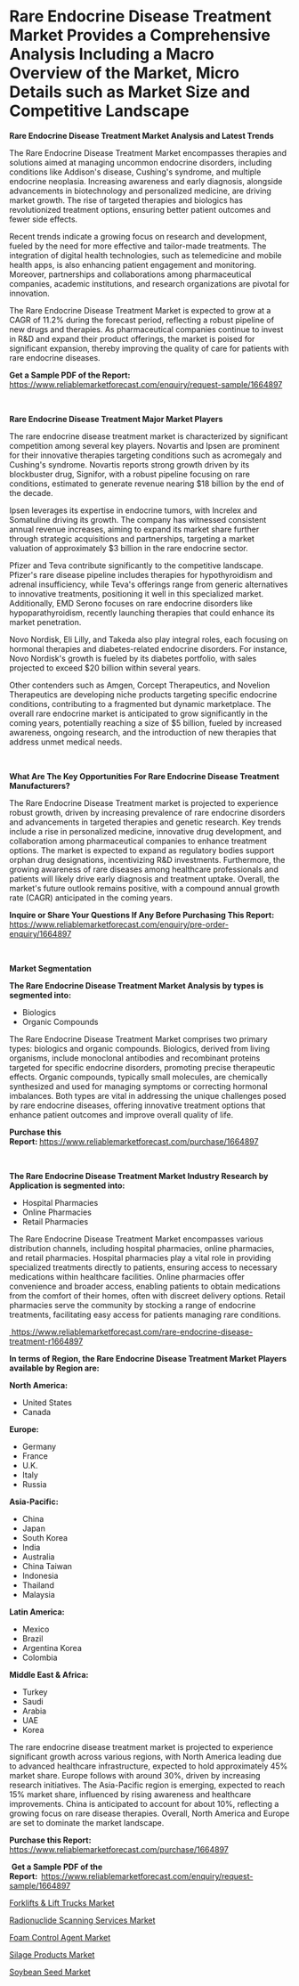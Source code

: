<p><h1>Rare Endocrine Disease Treatment Market Provides a Comprehensive Analysis Including a Macro Overview of the Market, Micro Details such as Market Size and Competitive Landscape</h1></p><p><strong>Rare Endocrine Disease Treatment Market Analysis and Latest Trends</strong></p>
<p><p>The Rare Endocrine Disease Treatment Market encompasses therapies and solutions aimed at managing uncommon endocrine disorders, including conditions like Addison's disease, Cushing's syndrome, and multiple endocrine neoplasia. Increasing awareness and early diagnosis, alongside advancements in biotechnology and personalized medicine, are driving market growth. The rise of targeted therapies and biologics has revolutionized treatment options, ensuring better patient outcomes and fewer side effects.</p><p>Recent trends indicate a growing focus on research and development, fueled by the need for more effective and tailor-made treatments. The integration of digital health technologies, such as telemedicine and mobile health apps, is also enhancing patient engagement and monitoring. Moreover, partnerships and collaborations among pharmaceutical companies, academic institutions, and research organizations are pivotal for innovation.</p><p>The Rare Endocrine Disease Treatment Market is expected to grow at a CAGR of 11.2% during the forecast period, reflecting a robust pipeline of new drugs and therapies. As pharmaceutical companies continue to invest in R&D and expand their product offerings, the market is poised for significant expansion, thereby improving the quality of care for patients with rare endocrine diseases.</p></p>
<p><strong>Get a Sample PDF of the Report:&nbsp;</strong> <a href="https://www.reliablemarketforecast.com/enquiry/request-sample/1664897?utm_campaign=1102&utm_medium=2&utm_source=Github&utm_content=ia&utm_term=10122024&utm_id=rare-endocrine-disease-treatment">https://www.reliablemarketforecast.com/enquiry/request-sample/1664897</a></p>
<p>&nbsp;</p>
<p><strong>Rare Endocrine Disease Treatment Major Market Players</strong></p>
<p><p>The rare endocrine disease treatment market is characterized by significant competition among several key players. Novartis and Ipsen are prominent for their innovative therapies targeting conditions such as acromegaly and Cushing's syndrome. Novartis reports strong growth driven by its blockbuster drug, Signifor, with a robust pipeline focusing on rare conditions, estimated to generate revenue nearing $18 billion by the end of the decade.</p><p>Ipsen leverages its expertise in endocrine tumors, with Increlex and Somatuline driving its growth. The company has witnessed consistent annual revenue increases, aiming to expand its market share further through strategic acquisitions and partnerships, targeting a market valuation of approximately $3 billion in the rare endocrine sector.</p><p>Pfizer and Teva contribute significantly to the competitive landscape. Pfizer's rare disease pipeline includes therapies for hypothyroidism and adrenal insufficiency, while Teva's offerings range from generic alternatives to innovative treatments, positioning it well in this specialized market. Additionally, EMD Serono focuses on rare endocrine disorders like hypoparathyroidism, recently launching therapies that could enhance its market penetration.</p><p>Novo Nordisk, Eli Lilly, and Takeda also play integral roles, each focusing on hormonal therapies and diabetes-related endocrine disorders. For instance, Novo Nordisk's growth is fueled by its diabetes portfolio, with sales projected to exceed $20 billion within several years.</p><p>Other contenders such as Amgen, Corcept Therapeutics, and Novelion Therapeutics are developing niche products targeting specific endocrine conditions, contributing to a fragmented but dynamic marketplace. The overall rare endocrine market is anticipated to grow significantly in the coming years, potentially reaching a size of $5 billion, fueled by increased awareness, ongoing research, and the introduction of new therapies that address unmet medical needs.</p></p>
<p>&nbsp;</p>
<p><strong>What Are The Key Opportunities For Rare Endocrine Disease Treatment Manufacturers?</strong></p>
<p><p>The Rare Endocrine Disease Treatment market is projected to experience robust growth, driven by increasing prevalence of rare endocrine disorders and advancements in targeted therapies and genetic research. Key trends include a rise in personalized medicine, innovative drug development, and collaboration among pharmaceutical companies to enhance treatment options. The market is expected to expand as regulatory bodies support orphan drug designations, incentivizing R&D investments. Furthermore, the growing awareness of rare diseases among healthcare professionals and patients will likely drive early diagnosis and treatment uptake. Overall, the market's future outlook remains positive, with a compound annual growth rate (CAGR) anticipated in the coming years.</p></p>
<p><strong>Inquire or Share Your Questions If Any Before Purchasing This Report:</strong> <a href="https://www.reliablemarketforecast.com/enquiry/pre-order-enquiry/1664897?utm_campaign=1102&utm_medium=2&utm_source=Github&utm_content=ia&utm_term=10122024&utm_id=rare-endocrine-disease-treatment">https://www.reliablemarketforecast.com/enquiry/pre-order-enquiry/1664897</a></p>
<p>&nbsp;</p>
<p><strong>Market Segmentation</strong></p>
<p><strong>The Rare Endocrine Disease Treatment Market Analysis by types is segmented into:</strong></p>
<p><ul><li>Biologics</li><li>Organic Compounds</li></ul></p>
<p><p>The Rare Endocrine Disease Treatment Market comprises two primary types: biologics and organic compounds. Biologics, derived from living organisms, include monoclonal antibodies and recombinant proteins targeted for specific endocrine disorders, promoting precise therapeutic effects. Organic compounds, typically small molecules, are chemically synthesized and used for managing symptoms or correcting hormonal imbalances. Both types are vital in addressing the unique challenges posed by rare endocrine diseases, offering innovative treatment options that enhance patient outcomes and improve overall quality of life.</p></p>
<p><strong>Purchase this Report:&nbsp;</strong><a href="https://www.reliablemarketforecast.com/purchase/1664897?utm_campaign=1102&utm_medium=2&utm_source=Github&utm_content=ia&utm_term=10122024&utm_id=rare-endocrine-disease-treatment">https://www.reliablemarketforecast.com/purchase/1664897</a></p>
<p>&nbsp;</p>
<p><strong>The Rare Endocrine Disease Treatment Market Industry Research by Application is segmented into:</strong></p>
<p><ul><li>Hospital Pharmacies</li><li>Online Pharmacies</li><li>Retail Pharmacies</li></ul></p>
<p><p>The Rare Endocrine Disease Treatment Market encompasses various distribution channels, including hospital pharmacies, online pharmacies, and retail pharmacies. Hospital pharmacies play a vital role in providing specialized treatments directly to patients, ensuring access to necessary medications within healthcare facilities. Online pharmacies offer convenience and broader access, enabling patients to obtain medications from the comfort of their homes, often with discreet delivery options. Retail pharmacies serve the community by stocking a range of endocrine treatments, facilitating easy access for patients managing rare conditions.</p></p>
<p><a href="https://www.reliablemarketforecast.com/rare-endocrine-disease-treatment-r1664897?utm_campaign=1102&utm_medium=2&utm_source=Github&utm_content=ia&utm_term=10122024&utm_id=rare-endocrine-disease-treatment">&nbsp;https://www.reliablemarketforecast.com/rare-endocrine-disease-treatment-r1664897</a></p>
<p><strong>In terms of Region, the Rare Endocrine Disease Treatment Market Players available by Region are:</strong></p>
<p>
    <p> <strong> North America: </strong>
        <ul>
            <li>United States</li>
            <li>Canada</li>
        </ul>
        </p> 
    <p> <strong> Europe: </strong>
        <ul>
            <li>Germany</li>
            <li>France</li>
            <li>U.K.</li>
            <li>Italy</li>
            <li>Russia</li>
        </ul>
        </p> 
    <p> <strong> Asia-Pacific: </strong>
        <ul>
            <li>China</li>
            <li>Japan</li>
            <li>South Korea</li>
            <li>India</li>
            <li>Australia</li>
            <li>China Taiwan</li>
            <li>Indonesia</li>
            <li>Thailand</li>
            <li>Malaysia</li>
        </ul>
        </p> 
    <p> <strong> Latin America: </strong>
        <ul>
            <li>Mexico</li>
            <li>Brazil</li>
            <li>Argentina Korea</li>
            <li>Colombia</li>
        </ul>
        </p> 
    <p> <strong> Middle East & Africa: </strong>
        <ul>
            <li>Turkey</li>
            <li>Saudi</li>
            <li>Arabia</li>
            <li>UAE</li>
            <li>Korea</li>
        </ul>
    </p>
    </p>
<p><p>The rare endocrine disease treatment market is projected to experience significant growth across various regions, with North America leading due to advanced healthcare infrastructure, expected to hold approximately 45% market share. Europe follows with around 30%, driven by increasing research initiatives. The Asia-Pacific region is emerging, expected to reach 15% market share, influenced by rising awareness and healthcare improvements. China is anticipated to account for about 10%, reflecting a growing focus on rare disease therapies. Overall, North America and Europe are set to dominate the market landscape.</p></p>
<p><strong>Purchase this Report: </strong><a href="https://www.reliablemarketforecast.com/purchase/1664897?utm_campaign=1102&utm_medium=2&utm_source=Github&utm_content=ia&utm_term=10122024&utm_id=rare-endocrine-disease-treatment">https://www.reliablemarketforecast.com/purchase/1664897</a></p>
<p>&nbsp;<strong>Get a Sample PDF of the Report:&nbsp;&nbsp;</strong><a href="https://www.reliablemarketforecast.com/enquiry/request-sample/1664897?utm_campaign=1102&utm_medium=2&utm_source=Github&utm_content=ia&utm_term=10122024&utm_id=rare-endocrine-disease-treatment">https://www.reliablemarketforecast.com/enquiry/request-sample/1664897</a></p>
<p><strong></strong></p>
<p><p><a href="https://www.linkedin.com/pulse/global-forklifts-lift-trucks-market-research-report-z4ute?utm_campaign=1102&utm_medium=2&utm_source=Github&utm_content=ia&utm_term=10122024&utm_id=rare-endocrine-disease-treatment">Forklifts & Lift Trucks Market</a></p><p><a href="https://github.com/vimar16th/Market-Research-Report-List-7/blob/main/radionuclide-scanning-services-market.md?utm_campaign=1102&utm_medium=2&utm_source=Github&utm_content=ia&utm_term=10122024&utm_id=rare-endocrine-disease-treatment">Radionuclide Scanning Services Market</a></p><p><a href="https://www.linkedin.com/pulse/futur-trend-quest-sl8ue?utm_campaign=1102&utm_medium=2&utm_source=Github&utm_content=ia&utm_term=10122024&utm_id=rare-endocrine-disease-treatment">Foam Control Agent Market</a></p><p><a href="https://www.linkedin.com/pulse/silage-products-market-forecast-report-highlights-revenue-if96e?utm_campaign=1102&utm_medium=2&utm_source=Github&utm_content=ia&utm_term=10122024&utm_id=rare-endocrine-disease-treatment">Silage Products Market</a></p><p><a href="https://www.linkedin.com/pulse/key-insights-soybean-seed-market-2024-2031-segmentation-growth-t3rje?utm_campaign=1102&utm_medium=2&utm_source=Github&utm_content=ia&utm_term=10122024&utm_id=rare-endocrine-disease-treatment">Soybean Seed Market</a></p></p>